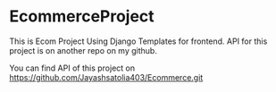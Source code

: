 # EcommerceProject
This is Ecom Project Using Django Templates for frontend. API for this project is on another repo on my github.

You can find API of this project on https://github.com/Jayashsatolia403/Ecommerce.git
